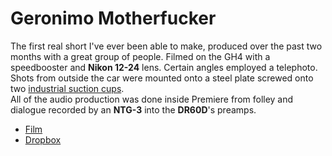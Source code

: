 Geronimo Motherfucker
===

The first real short I've ever been able to make, produced over the past two months with a great group of people. Filmed on the GH4 with a speedbooster and **Nikon 12-24** lens. Certain angles employed a telephoto. Shots from outside the car were mounted onto a steel plate screwed onto two [industrial suction cups](http://www.homedepot.com/p/QEP-4-7-8-in-Suction-Cup-for-Handling-Large-Tile-and-Glass-75000Q/100119050).  
All of the audio production was done inside Premiere from folley and dialogue recorded by an **NTG-3** into the **DR60D**'s preamps.  

* [Film](https://vimeo.com/121205149)
* [Dropbox](https://www.dropbox.com/s/0ysjmoykqeupdb9/A%20Day%20in%20the%20Life.mpeg?dl=0)